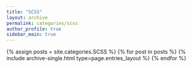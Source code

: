 ```yaml
---
title: "SCSS"
layout: archive
permalink: categories/scss
author_profile: true
sidebar_main: true
---
```


{% assign posts = site.categories.SCSS %}
{% for post in posts %} {% include archive-single.html type=page.entries_layout %} {% endfor %}